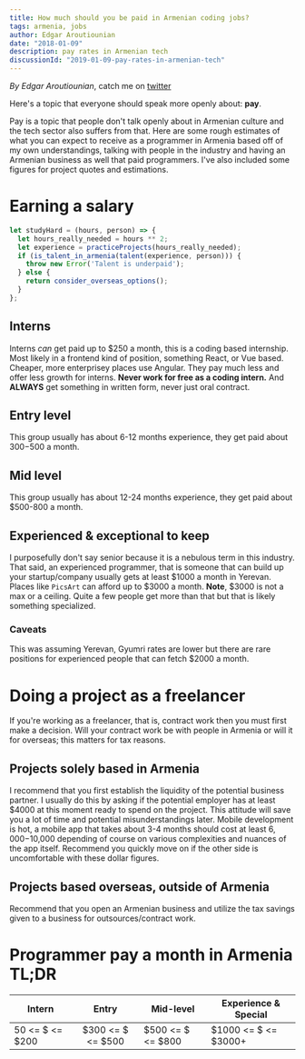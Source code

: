 ```yaml
---
title: How much should you be paid in Armenian coding jobs?
tags: armenia, jobs
author: Edgar Aroutiounian
date: "2018-01-09"
description: pay rates in Armenian tech
discussionId: "2019-01-09-pay-rates-in-armenian-tech"
---
```


_By Edgar Aroutiounian_,
catch me on <a href='https://twitter.com/@edgararout'>twitter</a>

Here's a topic that everyone should speak more openly about: **pay**.

Pay is a topic that people don't talk openly about in Armenian culture
and the tech sector also suffers from that. Here are some rough
estimates of what you can expect to receive as a programmer in Armenia
based off of my own understandings, talking with people in the
industry and having an Armenian business as well that paid
programmers. I've also included some figures for project quotes and
estimations.

# Earning a salary

```javascript
let studyHard = (hours, person) => {
  let hours_really_needed = hours ** 2;
  let experience = practiceProjects(hours_really_needed);
  if (is_talent_in_armenia(talent(experience, person))) {
    throw new Error('Talent is underpaid');
  } else {
    return consider_overseas_options();
  }
};
```

## Interns

Interns _can_ get paid up to $250 a month, this is a coding based
internship. Most likely in a frontend kind of position, something
React, or Vue based. Cheaper, more enterprisey places use Angular. They
pay much less and offer less growth for interns. **Never work for free
as a coding intern.** And **ALWAYS** get something in written form,
never just oral contract.

## Entry level

This group usually has about 6-12 months experience, they get paid
about $300-$500 a month.

## Mid level

This group usually has about 12-24 months experience, they get paid
about $500-800 a month.

## Experienced & exceptional to keep

I purposefully don't say senior because it is a nebulous term in this
industry. That said, an experienced programmer, that is someone that
can build up your startup/company usually gets at least $1000 a month
in Yerevan. Places like `PicsArt` can afford up to $3000 a
month. **Note**, $3000 is not a max or a ceiling. Quite a few people
get more than that but that is likely something specialized.

### Caveats

This was assuming Yerevan, Gyumri rates are lower but there are rare
positions for experienced people that can fetch $2000 a month.

# Doing a project as a freelancer

If you're working as a freelancer, that is, contract work then you
must first make a decision. Will your contract work be with people in
Armenia or will it for overseas; this matters for tax reasons.

## Projects solely based in Armenia

I recommend that you first establish the liquidity of the potential
business partner. I usually do this by asking if the potential
employer has at least $4000 at this moment ready to spend on the
project. This attitude will save you a lot of time and potential
misunderstandings later. Mobile development is hot, a mobile app that
takes about 3-4 months should cost at least $6,000-$10,000 depending of
course on various complexities and nuances of the app
itself. Recommend you quickly move on if the other side is
uncomfortable with these dollar figures.

## Projects based overseas, outside of Armenia

Recommend that you open an Armenian business and utilize the tax
savings given to a business for outsources/contract work.

# Programmer pay a month in Armenia TL;DR

| Intern          |       Entry       | Mid-level         | Experience & Special |
| --------------- | :---------------: | ----------------- | -------------------- |
| 50 <= $ <= $200 | $300 <= $ <= $500 | $500 <= $ <= $800 | $1000 <= $ <= $3000+ |
